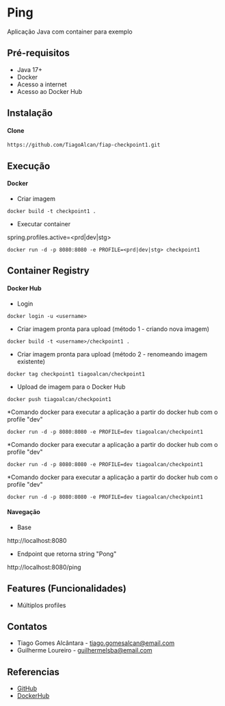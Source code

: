 # Ping

Aplicação Java com container para exemplo

## Pré-requisitos

- Java 17+
- Docker 
- Acesso a internet
- Acesso ao Docker Hub

## Instalação

#### Clone

```
https://github.com/TiagoAlcan/fiap-checkpoint1.git
```

## Execução


#### Docker

* Criar imagem

```
docker build -t checkpoint1 .
```

* Executar container

spring.profiles.active=<prd|dev|stg>

```
docker run -d -p 8080:8080 -e PROFILE=<prd|dev|stg> checkpoint1
```

## Container Registry


#### Docker Hub

* Login

```
docker login -u <username>
```

* Criar imagem pronta para upload (método 1 - criando nova imagem)


```
docker build -t <username>/checkpoint1 .
```


* Criar imagem pronta para upload (método 2 - renomeando imagem existente)


```
docker tag checkpoint1 tiagoalcan/checkpoint1
```


* Upload de imagem para o Docker Hub


```
docker push tiagoalcan/checkpoint1 
```

*Comando docker para executar a aplicação a partir do docker hub com o profile "dev"

```
docker run -d -p 8080:8080 -e PROFILE=dev tiagoalcan/checkpoint1 
```

*Comando docker para executar a aplicação a partir do docker hub com o profile "dev"

```
docker run -d -p 8080:8080 -e PROFILE=dev tiagoalcan/checkpoint1 
```

*Comando docker para executar a aplicação a partir do docker hub com o profile "dev"

```
docker run -d -p 8080:8080 -e PROFILE=dev tiagoalcan/checkpoint1  
```

#### Navegação

- Base

http://localhost:8080

- Endpoint que retorna string "Pong"

http://localhost:8080/ping 


## Features (Funcionalidades)

- Múltiplos profiles

## Contatos

- Tiago Gomes Alcântara - tiago.gomesalcan@email.com
- Guilherme Loureiro - guilhermelsba@email.com

## Referencias

 - [GitHub](https://github.com/TiagoAlcan)
 - [DockerHub](https://hub.docker.com/u/tiagoalcan)